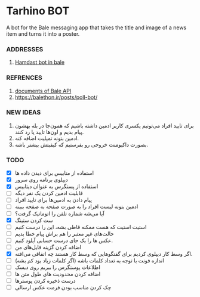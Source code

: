 # Tarhino BOT
A bot for the Bale messaging app that takes the title and image of a news item and turns it into a poster.

### ADDRESSES
1. [Hamdast bot in bale](https://ble.ir/hamdast_bot)

### REFRENCES

1. [documents of Bale API](https://docs.bale.ai/)
2. https://balethon.ir/posts/poll-bot/

### NEW IDEAS

1. برای تایید افراد می‌تونیم یکسری کاربر ادمین داشته باشیم که همون‌جا در بله بهشون پیام بدیم و اون‌ها تایید یا رد کنند.
2. ادمین بتونه تمپلیت اضافه کنه.
3. بصورت داکیومنت خروجی رو بفرستیم که کیفیتش بیشتر باشه.


### TODO

- [X]  استفاده از متابیس برای دیدن داده ها
- [X]  دیپلوی برنامه روی سرور 
- [X]  استفاده از پستگرس به عنواان دیتابیس
- [ ] قابلیت ادمین کردن یک نفر دیگه
- [ ] پیام دادن به ادمین‌ها برای تایید افراد
- [ ] ادمین بتونه لیست افراد را به صورت صفحه به صفحه ببینه
- [ ] آیا می‌شه شماره تلفن را اتوماتیک گرفت؟
- [X] ست کردن ستینگ
- [ ] استیت استیت که هست ممکنه قاطی بشه، این را درست کنیم
- [ ] حالت‌های غیر معتبر را هم براش پیام خطا بدیم
- [ ] عکس ها را یک جای درست حسابی آپلود کنیم.
- [ ] اضافه کردن گزینه‌ فایل‌های من
- [X] اگر وسط کار دیپلوی کردیم برای گفتگوهایی که وسط کار هستند چه اتفاقی می‌افته.
- [ ] اندازه فونت با توجه به تعداد کلمات باشه (اگر کلمات زیاد بود کم بشه)
- [ ] اطلاعات پوستگرس را ببریم روی دیسک
- [ ] اضافه کردن محدودیت های طول متن ها
- [ ] درست ذخیره کردن پوسترها
- [ ] چک کردن مناسب بودن فرمت عکس ارسالی
